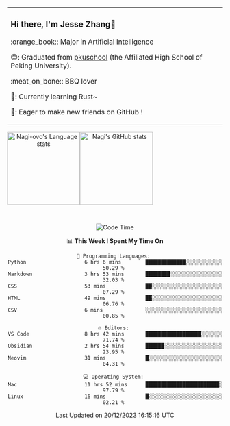<!--
  <img src="/assets/gif.webp" style="max-width: 100%; height: auto;"> 
 <img width="1000" src="/assets/nagi.gif" style="max-width: 150%; height: auto;"> 
<img width="1000" src="/assets/nagi.gif">
-->

<div align="center">
<table>
    <tr>
      <td align="left">
        <h3>Hi there, I'm Jesse Zhang👋</h3>
        <p>:orange_book:: Major in Artificial Intelligence</p>
        <p>😊: Graduated from <a href="https://www.pkuschool.edu.cn/">pkuschool</a> (the Affiliated High School of Peking University).</p>
        <p>:meat_on_bone:: BBQ lover</p>
        <p>🦀: Currently learning Rust~</p>
        <p>🤝: Eager to make new friends on GitHub !</p>
      </td>
    </tr>
  </table>

<!--
![Rust](https://img.shields.io/badge/Rust-000000?style=for-the-badge&logo=rust&logoColor=white)
![Python](https://img.shields.io/badge/python-3670A0?style=for-the-badge&logo=python&logoColor=ffdd54)
![C++](https://img.shields.io/badge/c++-%2300599C.svg?style=for-the-badge&logo=c%2B%2B&logoColor=white)
![JavaScript](https://img.shields.io/badge/javascript-%23323330.svg?style=for-the-badge&logo=javascript&logoColor=%23F7DF1E)
![React](https://img.shields.io/badge/react-%2320232a.svg?style=for-the-badge&logo=react&logoColor=%2361DAFB)
![Obsidian](https://img.shields.io/badge/Obsidian-%23483699.svg?style=for-the-badge&logo=obsidian&logoColor=white)
 <!-- ![Docker](https://img.shields.io/badge/docker-%230db7ed.svg?style=for-the-badge&logo=docker&logoColor=white)
-->

<div style="display:flex; flex-wrap:wrap; height: 200px;">
  <img height="170" src="https://github-readme-stats-git-main-nagi-ovo.vercel.app/api/top-langs/?username=Nagi-ovo&hide=css,scss,html,java,typescript,perl,jupyter%20notebook&layout=compact&langs_count=8&card_width=400" alt="Nagi-ovo's Language stats">
  <img height="170" src="https://github-readme-stats-git-main-nagi-ovo.vercel.app/api?username=Nagi-ovo&show_icons=true&theme=radical" alt="Nagi's GitHub stats">
</div>

<!--
### I'm recently working on:</a>

 <div style="display: flex; flex-wrap: wrap; justify-content: space-around;">
  <a href="https://github.com/Open-BJUT/BJUT-Helper" style="flex: 0 0 48%;">
    <img align="center" src="https://github-readme-stats-git-main-nagi-ovo.vercel.app/api/pin/?username=Nagi-ovo&repo=BJUT-Helper" alt="BJUT-Helper">
  </a>
  <a href="https://github.com/Nagi-ovo/EZ4STU" style="flex: 0 0 48%;">
    <img align="center" src="https://github-readme-stats-git-main-nagi-ovo.vercel.app/api/pin/?username=Nagi-ovo&repo=EZ4STU" alt="EZ4STU">
  </a>  
  <a href="https://github.com/ytzfhqs/AAAMLP-CN" style="flex: 0 0 48%;">
    <img align="center" src="https://github-readme-stats-git-main-nagi-ovo.vercel.app/api/pin/?username=ytzfhqs&repo=AAAMLP-CN&show_owner=true" alt="ytzfhqs/AAAMLP-CN">
  </a>  
  <a href="https://github.com/Nagi-ovo/Cherno-CPP-Notes" style="flex: 0 0 48%;">
    <img align="center" src="https://github-readme-stats-git-main-nagi-ovo.vercel.app/api/pin/?username=Nagi-ovo&repo=Cherno-CPP-Notes"  alt="Nagi-ovo/Cherno-CPP-Notes">
  </a>  
</div>
-->

<!--START_SECTION:waka-->
![Code Time](http://img.shields.io/badge/Code%20Time-396%20hrs%2056%20mins-blue)

📊 **This Week I Spent My Time On** 

```text
💬 Programming Languages: 
Python                   6 hrs 6 mins        █████████████░░░░░░░░░░░░   50.29 % 
Markdown                 3 hrs 53 mins       ████████░░░░░░░░░░░░░░░░░   32.03 % 
CSS                      53 mins             ██░░░░░░░░░░░░░░░░░░░░░░░   07.29 % 
HTML                     49 mins             ██░░░░░░░░░░░░░░░░░░░░░░░   06.76 % 
CSV                      6 mins              ░░░░░░░░░░░░░░░░░░░░░░░░░   00.85 % 

🔥 Editors: 
VS Code                  8 hrs 42 mins       ██████████████████░░░░░░░   71.74 % 
Obsidian                 2 hrs 54 mins       ██████░░░░░░░░░░░░░░░░░░░   23.95 % 
Neovim                   31 mins             █░░░░░░░░░░░░░░░░░░░░░░░░   04.31 % 

💻 Operating System: 
Mac                      11 hrs 52 mins      ████████████████████████░   97.79 % 
Linux                    16 mins             █░░░░░░░░░░░░░░░░░░░░░░░░   02.21 % 
```


 Last Updated on 20/12/2023 16:15:16 UTC
<!--END_SECTION:waka-->

</div>








